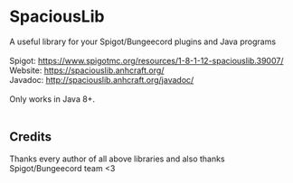 # SpaciousLib

A useful library for your Spigot/Bungeecord plugins and Java programs<br><br>
Spigot: https://www.spigotmc.org/resources/1-8-1-12-spaciouslib.39007/<br>
Website: https://spaciouslib.anhcraft.org/<br>
Javadoc: http://spaciouslib.anhcraft.org/javadoc/<br><br>
Only works in Java 8+.<br><br>

## Credits
Thanks every author of all above libraries and also thanks Spigot/Bungeecord team <3